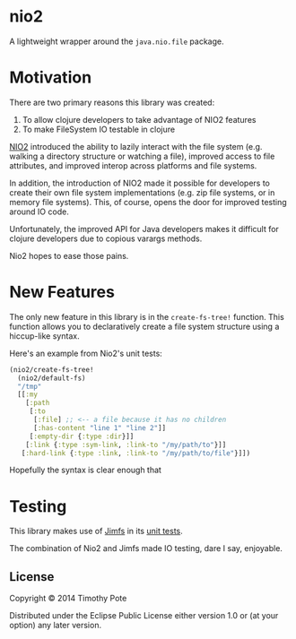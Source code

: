 # nio2
A lightweight wrapper around the `java.nio.file` package.

# Motivation
There are two primary reasons this library was created:
1. To allow clojure developers to take advantage of NIO2 features
2. To make FileSystem IO testable in clojure

[NIO2](http://www.oracle.com/technetwork/articles/javase/nio-139333.html) introduced the
ability to lazily interact with the file system (e.g. walking a directory structure or watching a file),
improved access to file attributes, and improved interop across platforms and file systems.

In addition, the introduction of NIO2 made it possible for developers to create their
own file system implementations (e.g. zip file systems, or in memory file systems).
This, of course, opens the door for improved testing around IO code.

Unfortunately, the improved API for Java developers makes it difficult for clojure
developers due to copious varargs methods.

Nio2 hopes to ease those pains.

# New Features
The only new feature in this library is in the `create-fs-tree!` function. This function
allows you to declaratively create a file system structure using a hiccup-like syntax.

Here's an example from Nio2's unit tests:
```clojure
(nio2/create-fs-tree!
  (nio2/default-fs)
  "/tmp"
  [[:my
    [:path
     [:to
      [:file] ;; <-- a file because it has no children
      [:has-content "line 1" "line 2"]]
     [:empty-dir {:type :dir}]]
    [:link {:type :sym-link, :link-to "/my/path/to"}]]
   [:hard-link {:type :link, :link-to "/my/path/to/file"}]])
```

Hopefully the syntax is clear enough that

# Testing
This library makes use of [Jimfs](https://github.com/google/jimfs) in its
[unit tests](https://github.com/potetm/nio2/blob/master/test/nio2/core_test.clj).

The combination of Nio2 and Jimfs made IO testing, dare I say, enjoyable.

## License

Copyright © 2014 Timothy Pote

Distributed under the Eclipse Public License either version 1.0 or (at
your option) any later version.
